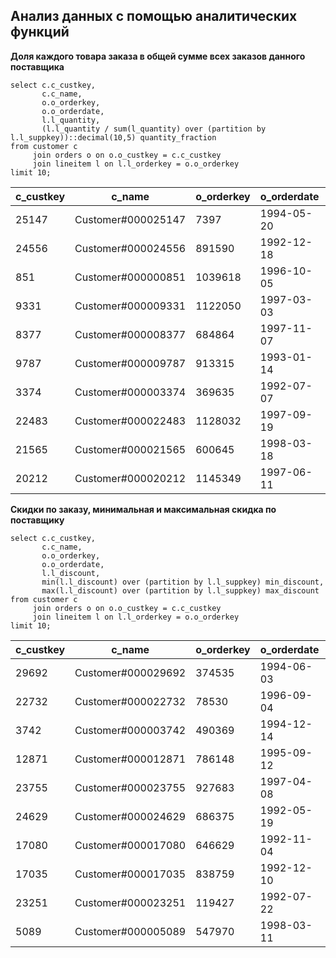 ## Анализ данных с помощью аналитических функций ##

**Доля каждого товара заказа в общей сумме всех заказов данного поставщика**
```
select c.c_custkey, 
       c.c_name, 
       o.o_orderkey,
       o.o_orderdate,
       l.l_quantity,
       (l.l_quantity / sum(l_quantity) over (partition by l.l_suppkey))::decimal(10,5) quantity_fraction
from customer c 
     join orders o on o.o_custkey = c.c_custkey
     join lineitem l on l.l_orderkey = o.o_orderkey
limit 10;
```

|c_custkey|c_name|o_orderkey|o_orderdate|l_quantity|quantity_fraction|
|---------|------|----------|-----------|----------|-----------------|
|25147|Customer#000025147|7397|1994-05-20|9.00|0.00058|
|24556|Customer#000024556|891590|1992-12-18|9.00|0.00058|
|851|Customer#000000851|1039618|1996-10-05|36.00|0.00232|
|9331|Customer#000009331|1122050|1997-03-03|48.00|0.00309|
|8377|Customer#000008377|684864|1997-11-07|43.00|0.00277|
|9787|Customer#000009787|913315|1993-01-14|2.00|0.00013|
|3374|Customer#000003374|369635|1992-07-07|21.00|0.00135|
|22483|Customer#000022483|1128032|1997-09-19|9.00|0.00058|
|21565|Customer#000021565|600645|1998-03-18|46.00|0.00296|
|20212|Customer#000020212|1145349|1997-06-11|24.00|0.00154|
   
**Скидки по заказу, минимальная и максимальная скидка по поставщику**
```
select c.c_custkey, 
       c.c_name, 
       o.o_orderkey,
       o.o_orderdate,
       l.l_discount,
       min(l.l_discount) over (partition by l.l_suppkey) min_discount,
       max(l.l_discount) over (partition by l.l_suppkey) max_discount
from customer c 
     join orders o on o.o_custkey = c.c_custkey
     join lineitem l on l.l_orderkey = o.o_orderkey
limit 10;
```
   
|c_custkey|c_name|o_orderkey|o_orderdate|l_discount|min_discount|max_discount|
|---------|------|----------|-----------|----------|------------|------------|
|29692|Customer#000029692|374535|1994-06-03|0.02|0.00|0.10|
|22732|Customer#000022732|78530|1996-09-04|0.08|0.00|0.10|
|3742|Customer#000003742|490369|1994-12-14|0.01|0.00|0.10|
|12871|Customer#000012871|786148|1995-09-12|0.07|0.00|0.10|
|23755|Customer#000023755|927683|1997-04-08|0.00|0.00|0.10|
|24629|Customer#000024629|686375|1992-05-19|0.06|0.00|0.10|
|17080|Customer#000017080|646629|1992-11-04|0.09|0.00|0.10|
|17035|Customer#000017035|838759|1992-12-10|0.06|0.00|0.10|
|23251|Customer#000023251|119427|1992-07-22|0.00|0.00|0.10|
|5089|Customer#000005089|547970|1998-03-11|0.07|0.00|0.10|

   

